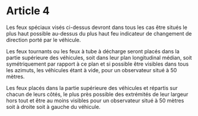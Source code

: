 # Article 4

Les feux spéciaux visés ci-dessus devront dans tous les cas être situés le plus haut possible au-dessus du plus haut feu indicateur de changement de direction porté par le véhicule.

Les feux tournants ou les feux à tube à décharge seront placés dans la partie supérieure des véhicules, soit dans leur plan longitudinal médian, soit symétriquement par rapport à ce plan et si possible être visibles dans tous les azimuts, les véhicules étant à vide, pour un observateur situé à 50 mètres.

Les feux placés dans la partie supérieure des véhicules et répartis sur chacun de leurs côtés, le plus près possible des extrémités de leur largeur hors tout et être au moins visibles pour un observateur situé à 50 mètres soit à droite soit à gauche du véhicule.

